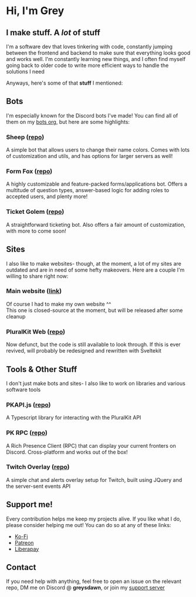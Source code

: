 # Hi, I'm Grey
## I make stuff. A *lot* of stuff

I'm a software dev that loves tinkering with code, constantly jumping between the frontend and backend to make sure that everything looks good and works well. I'm constantly learning new things, and I often find myself going back to older code to write more efficient ways to handle the solutions I need

Anyways, here's some of that **stuff** I mentioned: 

## Bots
I'm especially known for the Discord bots I've made! You can find all of them on my [bots org](https://github.com/greys-bots), but here are some highlights: 

### Sheep ([repo](https://github.com/greys-bots/sheep))
A simple bot that allows users to change their name colors. Comes with lots of customization and utils, and has options for larger servers as well!

### Form Fox ([repo](https://github.com/greys-bots/form-fox))
A highly customizable and feature-packed forms/applications bot. Offers a multitude of question types, answer-based logic for adding roles to accepted users, and plenty more! 

### Ticket Golem ([repo](https://github.com/greys-bots/ticket-golem))
A straightforward ticketing bot. Also offers a fair amount of customization, with more to come soon!

## Sites
I also like to make websites- though, at the moment, a lot of my sites are outdated and are in need of some hefty makeovers. Here are a couple I'm willing to share right now: 

### Main website ([link](https://greysdawn.com))
Of course I had to make my own website ^^  
This one is closed-source at the moment, but will be released after some cleanup

### PluralKit Web ([repo](https://github.com/greys-sites/pluralkit-web))
Now defunct, but the code is still available to look through. If this is ever revived, will probably be redesigned and rewritten with Sveltekit

## Tools & Other Stuff
I don't just make bots and sites- I also like to work on libraries and various software tools

### PKAPI.js ([repo](https://github.com/greys-tools/pkapi.js))
A Typescript library for interacting with the PluralKit API

### PK RPC ([repo](https://github.com/greys-tools/pk-rpc))
A Rich Presence Client (RPC) that can display your current fronters on Discord. Cross-platform and works out of the box!

### Twitch Overlay ([repo](https://github.com/greys-tools/twitch-overlay))
A simple chat and alerts overlay setup for Twitch, built using JQuery and the server-sent events API

## Support me!
Every contribution helps me keep my projects alive. If you like what I do, please consider helping me out! You can do so at any of these links:
- [Ko-Fi](https://ko-fi.com/greysdawn)
- [Patreon](https://patreon.com/greysdawn)
- [Liberapay](https://liberapay.com/greysdawn/)

## Contact
If you need help with anything, feel free to open an issue on the relevant repo, DM me on Discord @ **greysdawn**, or join my [support server](https://discord.gg/EvDmXGt)
